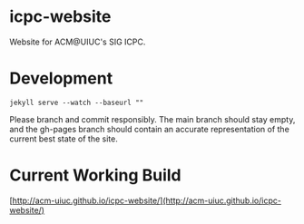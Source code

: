 # icpc-website
Website for ACM@UIUC's SIG ICPC.

# Development
<pre><code>jekyll serve --watch --baseurl ""</code></pre>
Please branch and commit responsibly. The main branch should stay empty, and the gh-pages branch should contain an accurate representation of the current best state of the site.

# Current Working Build
[http://acm-uiuc.github.io/icpc-website/](http://acm-uiuc.github.io/icpc-website/)
